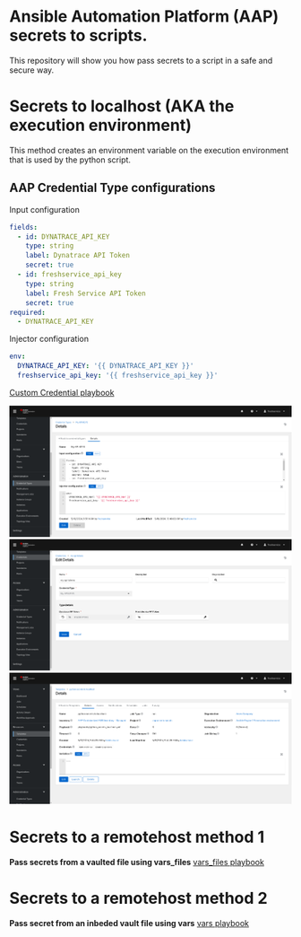 Ansible Automation Platform (AAP) secrets to scripts.
=========

This repository will show you how pass secrets to a script in a safe and secure way.

Secrets to localhost (AKA the execution environment)
=========

This method creates an environment variable on the execution environment that is used by the python script.

AAP Credential Type configurations
------------
Input configuration
```yaml
fields:
  - id: DYNATRACE_API_KEY
    type: string
    label: Dynatrace API Token
    secret: true
  - id: freshservice_api_key
    type: string
    label: Fresh Service API Token
    secret: true
required:
  - DYNATRACE_API_KEY
```
Injector configuration
```yaml
env:
  DYNATRACE_API_KEY: '{{ DYNATRACE_API_KEY }}'
  freshservice_api_key: '{{ freshservice_api_key }}'
```
[Custom Credential playbook]( https://github.com/ericcames/aap.secrets-scripts/blob/main/playbooks/python_secrets_localhost.yml "Custom Credential playbook")

![alt text](https://github.com/ericcames/aap.secrets-scripts/blob/main/images/customcredentialtype.png "Credential Type")
![alt text](https://github.com/ericcames/aap.secrets-scripts/blob/main/images/customcredential.png "Credential")
![alt text](https://github.com/ericcames/aap.secrets-scripts/blob/main/images/template_credential.png "Template")

Secrets to a remotehost method 1
=========

**Pass secrets from a vaulted file using vars_files**
[vars_files playbook]( https://github.com/ericcames/aap.secrets-scripts/blob/main/playbooks/python_secrets_remotehost_method_1.yml "var_files playbook")

Secrets to a remotehost method 2
=========

**Pass secret from an inbeded vault file using vars**
[vars playbook]( https://github.com/ericcames/aap.secrets-scripts/blob/main/playbooks/python_secrets_remotehost_method_2.yml "vars playbook")